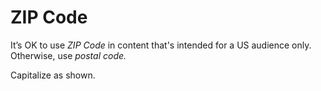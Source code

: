 # ZIP Code

It’s OK to use *ZIP Code* in content that's intended for a US audience only. Otherwise, use *postal code.*

Capitalize as shown.
